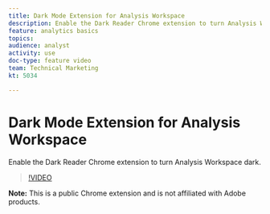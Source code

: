 ```yaml
---
title: Dark Mode Extension for Analysis Workspace
description: Enable the Dark Reader Chrome extension to turn Analysis Workspace dark.
feature: analytics basics
topics: 
audience: analyst
activity: use
doc-type: feature video
team: Technical Marketing
kt: 5034

---
```


# Dark Mode Extension for Analysis Workspace

Enable the Dark Reader Chrome extension to turn Analysis Workspace dark.

>[!VIDEO](https://video.tv.adobe.com/v/32958/?quality=12)

**Note:** This is a public Chrome extension and is not affiliated with Adobe products.
